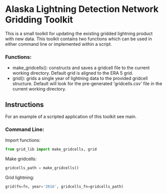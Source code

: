 # Alaska Lightning Detection Network Gridding Toolkit
This is a small toolkit for updating the existing gridded lightning product with new data. This
toolkit contains two functions which can be used in either command line or implemented within a script. 
### Functions:
- make_gridcells(): constructs and saves a gridcell file to the current working directory. Default grid is aligned to the ERA 5 grid.
- grid(): grids a single year of lightning data to the provided gridcell structure. Default will look for the pre-generated 'gridcells.csv' file in the current working directory.
## Instructions
For an example of a scripted application of this toolkit see main.

### Command Line:

Import functions:
```python
from grid_lib import make_gridcells, grid
```

Make gridcells:
```python
gridcells_path = make_gridcells()
```

Grid lightning:
```python
grid(fn=fn, year='2016', gridcells_fn=gridcells_path)
```